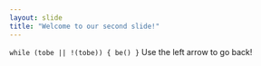 ```yaml
---
layout: slide
title: "Welcome to our second slide!"
---
```

`while (tobe || !(tobe)) { be() }`
Use the left arrow to go back!
